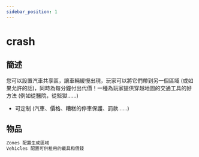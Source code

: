 ```yaml
---
sidebar_position: 1
---
```


# crash

## 簡述

您可以設置汽車共享區，讓車輛緩慢出現，玩家可以將它們帶到另一個區域 (或如果允許的話)，同時為每分鐘付出代價！一種為玩家提供穿越地圖的交通工具的好方法 (例如從醫院，從監獄......) 
- 可定制 (汽車、價格、糟糕的停車保護、罰款......)

## 物品

```jsx title="apple_carsharing/config.lua"
Zones 配置生成區域
Vehicles 配置可供租用的載具和價錢
```